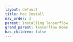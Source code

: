 ```yaml
---
layout: default
title: Mac Install
nav_order: 3
parent: Installing Tensorflow
grand_parent: Tensorflow Home
has_children: false
---
```


